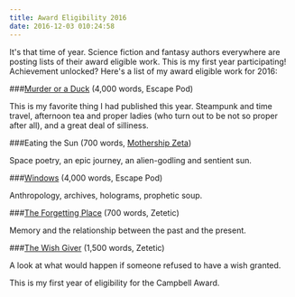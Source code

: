 ```yaml
---
title: Award Eligibility 2016
date: 2016-12-03 010:24:58
---
```


It's that time of year. Science fiction and fantasy authors everywhere are posting lists of their award eligible work. This is my first year participating! Achievement unlocked? 
Here's a list of my award eligible work for 2016:

###[Murder or a Duck]( http://escapepod.org/2016/10/13/ep545-murder-or-a-duck/) (4,000 words, Escape Pod)

This is my favorite thing I had published this year. Steampunk and time travel, afternoon tea and proper ladies (who turn out to be not so proper after all), and a great deal of silliness.

###Eating the Sun (700 words, [Mothership Zeta]( http://mothershipzeta.org/2016/07/28/issue-4-is-out-now/))

Space poetry, an epic journey, an alien-godling and sentient sun.

###[Windows]( http://escapepod.org/2016/02/29/ep523-windows/) (4,000 words, Escape Pod)

Anthropology, archives, holograms, prophetic soup.

###[The Forgetting Place]( https://zeteticrecord.org/2016/11/the-forgetting-place/) (700 words, Zetetic)

Memory and the relationship between the past and the present.

###[The Wish Giver]( https://zeteticrecord.org/2016/02/the-wish-giver/) (1,500 words, Zetetic)

A look at what would happen if someone refused to have a wish granted.

This is my first year of eligibility for the Campbell Award.
